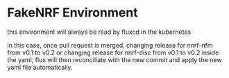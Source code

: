 # FakeNRF Environment

this environment will always be read by fluxcd in the kubernetes

in this case, once pull request is merged, changing release for nnrf-nfm from v0.1 to v0.2 or changing release for nnrf-disc from v0.1 to v0.2 inside the yaml, flux will then reconciliate with the new commit and apply the new yaml file automatically.

